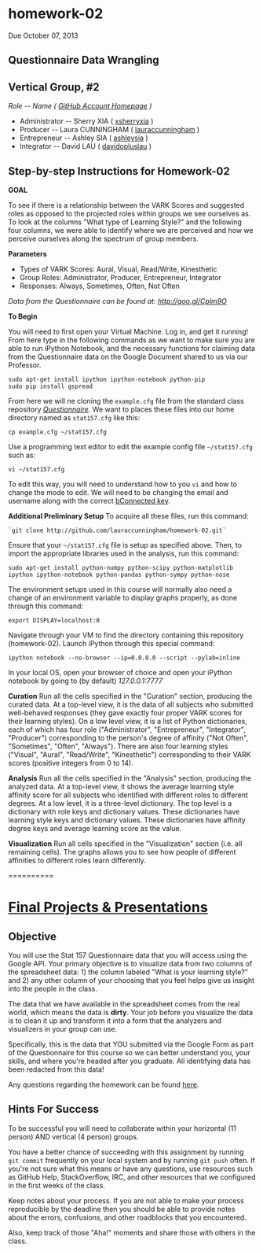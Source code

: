 homework-02
===========
Due October 07, 2013

**Questionnaire Data Wrangling**
----

Vertical Group, #2
-----
_Role -- Name ( [GitHub Account Homepage](https://github.com) )_
  - Administrator -- Sherry XIA ( [xsherryxia](https://github.com/xsherryxia) )
  - Producer -- Laura CUNNINGHAM ( [lauraccunningham](https://github.com/lauraccunningham) )            
  - Entrepreneur -- Ashley SIA ( [ashleysia](https://github.com/ashleysia) )
  - Integrator -- David LAU ( [davidopluslau](https://github.com/davidopluslau) )

Step-by-step Instructions for Homework-02
-----

**GOAL**

To see if there is a relationship between the VARK Scores and suggested roles as opposed to the projected roles within groups we see ourselves as.  To look at the columns "What type of Learning Style?" and the following four columns, we were able to identify where we are perceived and how we perceive ourselves along the spectrum of group members.

**Parameters**

-	Types of VARK Scores: Aural, Visual, Read/Write, Kinesthetic
-	Group Roles: Administrator, Producer, Entrepreneur, Integrator
-	Responses: Always, Sometimes, Often, Not Often

_Data from the Questionnaire can be found at: http://goo.gl/Cplm9O_

**To Begin**

You will need to first open your Virtual Machine.  Log in, and get it running!  From here type in the following commands as we want to make sure you are able to run iPython Notebook, and the necessary functions for claiming data from the Questionnaire data on the Google Document shared to us via our Professor.

    sudo apt-get install ipython ipython-notebook python-pip
    sudo pip install gspread

From here we will ne cloning the `example.cfg` file from the standard class repository [_Questionnaire_](https://github.com/stat157/Questionnaire).  We want to places these files into our home directory named as `stat157.cfg` like this:

    cp example.cfg ~/stat157.cfg

Use a programming text editor to edit the example config file
`~/stat157.cfg` such as:

    vi ~/stat157.cfg

To edit this way, you will need to understand how to you `vi` and how to change the mode to edit.  We will need to be changing the email and username along with the correct [bConnected key](https://kb.berkeley.edu/campus-shared-services/page.php?id=27226).

**Additional Preliminary Setup**
To acquire all these files, run this command:

    `git clone http://github.com/lauraccunningham/homework-02.git`

Ensure that your `~/stat157.cfg` file is setup as specified above. Then, to import the appropriate libraries used in the analysis, run this command:

    sudo apt-get install python-numpy python-scipy python-matplotlib ipython ipython-notebook python-pandas python-sympy python-nose
    
The environment setups used in this course will normally also need a change of an environment variable to display graphs properly, as done through this command:

    export DISPLAY=localhost:0

Navigate through your VM to find the directory containing this repository (homework-02). Launch iPython through this special command:

    ipython notebook --no-browser --ip=0.0.0.0 --script --pylab=inline

In your local OS, open your browser of choice and open your iPython notebook by going to (by default) _127.0.0.1:7777_
    
**Curation**
Run all the cells specified in the "Curation" section, producing the curated data. At a top-level view, it is the data of all subjects who submitted well-behaved responses (they gave exactly four proper VARK scores for their learning styles). On a low level view, it is a list of Python dictionaries, each of which has four role ("Administrator", "Entrepreneur", "Integrator", "Producer") corresponding to the person's degree of affinity ("Not Often", "Sometimes", "Often", "Always"). There are also four learning styles ("Visual", "Aural", "Read/Write", "Kinesthetic") corresponding to their VARK scores (positive integers from 0 to 14).

**Analysis**
Run all the cells specified in the "Analysis" section, producing the analyzed data. At a top-level view, it shows the average learning style affinity score for all subjects who identified with different roles to different degrees. At a low level, it is a three-level dictionary. The top level is a dictionary with role keys and dictionary values. These dictionaries have learning style keys and dictionary values. These dictionaries have affinity degree keys and average learning score as the value.

**Visualization**
Run all cells specified in the "Visualization" section (i.e. all remaining cells). The graphs allows you to see how people of different affinities to different roles learn differently.

==========

[Final Projects & Presentations](https://github.com/stat157/questionnaire/wiki/How-To-Submit-Your-Homework)
==========

Objective
----
You will use the Stat 157 Questionnaire data that you will access using the Google API. Your primary objective is to visualize data from two columns of the spreadsheet data: 1) the column labeled "What is your learning style?" and 2) any other column of your choosing that you feel helps give us insight into the people in the class.

The data that we have available in the spreadsheet comes from the real world, which means the data is **dirty**. Your job before you visualize the data is to clean it up and transform it into a form that the analyzers and visualizers in your group can use.

Specifically, this is the data that YOU submitted via the Google Form as part of the Questionnaire for this course so we can better understand you, your skills, and where you're headed after you graduate. All identifying data has been redacted from this data!

Any questions regarding the homework can be found [here](https://github.com/stat157/questionnaire/issues).

Hints For Success
-----------------
To be successful you will need to collaborate within your horizontal (11 person) AND vertical (4 person) groups.

You have a better chance of succeeding with this assignment by running `git commit` frequently on your local system and by running `git push` often. If you're not sure what this means or have any questions, use resources such as GitHub Help, StackOverflow, IRC, and other resources that we configured in the first weeks of the class.

Keep notes about your process. If you are not able to make your process reproducible by the deadline then you should be able to provide notes about the errors, confusions, and other roadblocks that you encountered.

Also, keep track of those "Aha!" moments and share those with others in the class.
